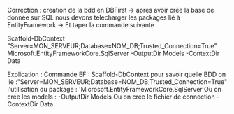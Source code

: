 ﻿Correction : creation de la bdd en DBFirst 
-> apres avoir crée la base de donnée sur SQL nous devons telecharger les packages lié à EntityFramework 
-> Et taper la commande suivante

Scaffold-DbContext "Server=MON_SERVEUR;Database=NOM_DB;Trusted_Connection=True" Microsoft.EntityFrameworkCore.SqlServer -OutputDir Models -ContextDir Data

Explication :
Commande EF : Scaffold-DbContext 
pour savoir quelle BDD on lie :"Server=MON_SERVEUR;Database=NOM_DB;Trusted_Connection=True" 
l'utilisation du package : 'Microsoft.EntityFrameworkCore.SqlServer 
Ou on crée les models : -OutputDir Models 
Ou on crée le fichier de connection -ContextDir Data